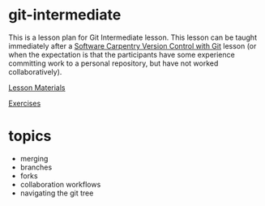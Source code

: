 # git-intermediate
This is a lesson plan for Git Intermediate lesson. This lesson can be taught immediately after a [Software Carpentry Version Control with Git](https://swcarpentry.github.io/git-novice/) lesson (or when the expectation is that the participants have some experience committing work to a personal repository, but have not worked collaboratively).

[Lesson Materials](https://github.com/uwescience/git-intermediate/blob/master/instructor-notes.md)

[Exercises](https://github.com/uwescience/git-intermediate/blob/master/exercises.md)



# topics
* merging
* branches
* forks
* collaboration workflows
* navigating the git tree

